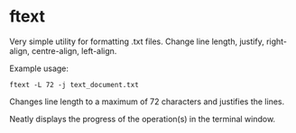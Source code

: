 # ftext

Very simple utility for formatting .txt files. Change line length, justify, right-align, centre-align, left-align.

Example usage:

```
ftext -L 72 -j text_document.txt
```
Changes line length to a maximum of 72 characters and justifies the lines.

Neatly displays the progress of the operation(s) in the terminal window.
